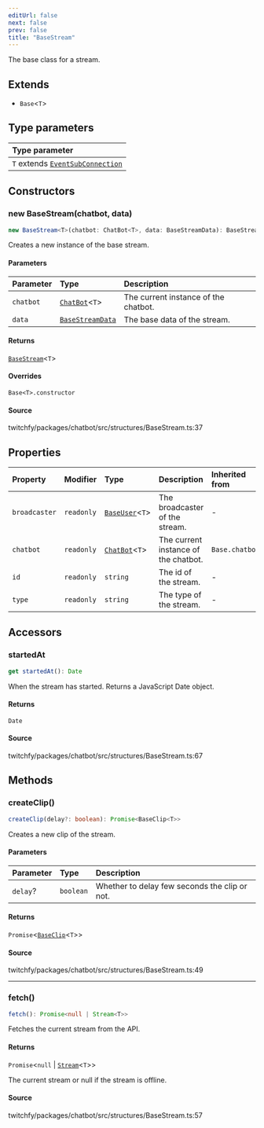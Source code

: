 ```yaml
---
editUrl: false
next: false
prev: false
title: "BaseStream"
---
```


The base class for a stream.

## Extends

- `Base`\<`T`\>

## Type parameters

| Type parameter |
| :------ |
| `T` extends [`EventSubConnection`](/api/chatbot/enumerations/eventsubconnection/) |

## Constructors

### new BaseStream(chatbot, data)

```ts
new BaseStream<T>(chatbot: ChatBot<T>, data: BaseStreamData): BaseStream<T>
```

Creates a new instance of the base stream.

#### Parameters

| Parameter | Type | Description |
| :------ | :------ | :------ |
| `chatbot` | [`ChatBot`](/api/chatbot/classes/chatbot/)\<`T`\> | The current instance of the chatbot. |
| `data` | [`BaseStreamData`](/api/chatbot/interfaces/basestreamdata/) | The base data of the stream. |

#### Returns

[`BaseStream`](/api/chatbot/classes/basestream/)\<`T`\>

#### Overrides

`Base<T>.constructor`

#### Source

twitchfy/packages/chatbot/src/structures/BaseStream.ts:37

## Properties

| Property | Modifier | Type | Description | Inherited from |
| :------ | :------ | :------ | :------ | :------ |
| `broadcaster` | `readonly` | [`BaseUser`](/api/chatbot/classes/baseuser/)\<`T`\> | The broadcaster of the stream. | - |
| `chatbot` | `readonly` | [`ChatBot`](/api/chatbot/classes/chatbot/)\<`T`\> | The current instance of the chatbot. | `Base.chatbot` |
| `id` | `readonly` | `string` | The id of the stream. | - |
| `type` | `readonly` | `string` | The type of the stream. | - |

## Accessors

### startedAt

```ts
get startedAt(): Date
```

When the stream has started. Returns a JavaScript Date object.

#### Returns

`Date`

#### Source

twitchfy/packages/chatbot/src/structures/BaseStream.ts:67

## Methods

### createClip()

```ts
createClip(delay?: boolean): Promise<BaseClip<T>>
```

Creates a new clip of the stream.

#### Parameters

| Parameter | Type | Description |
| :------ | :------ | :------ |
| `delay`? | `boolean` | Whether to delay few seconds the clip or not. |

#### Returns

`Promise`\<[`BaseClip`](/api/chatbot/classes/baseclip/)\<`T`\>\>

#### Source

twitchfy/packages/chatbot/src/structures/BaseStream.ts:49

***

### fetch()

```ts
fetch(): Promise<null | Stream<T>>
```

Fetches the current stream from the API.

#### Returns

`Promise`\<`null` \| [`Stream`](/api/chatbot/classes/stream/)\<`T`\>\>

The current stream or null if the stream is offline.

#### Source

twitchfy/packages/chatbot/src/structures/BaseStream.ts:57
